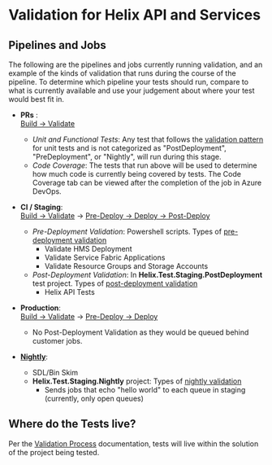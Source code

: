 # Validation for Helix API and Services

## Pipelines and Jobs
The following are the pipelines and jobs currently running validation, and an example of the kinds of validation that runs during the course of the pipeline. To determine which pipeline your tests should run, compare to what is currently available and use your judgement about where your test would best fit in. 
- **PRs** : <br />
    [Build -> Validate](https://dnceng.visualstudio.com/internal/_build?definitionId=620&_a=summary)
    - *Unit and Functional Tests*: Any test that follows the [validation pattern](../Validation/ValidationProcess.md#unit-testing) for unit tests and is not categorized as "PostDeployment", "PreDeployment", or "Nightly", will run during this stage.
    - *Code Coverage*: The tests that run above will be used to determine how much code is currently being covered by tests. The Code Coverage tab can be viewed after the completion of the job in Azure DevOps. 

- **CI / Staging**: <br />
    [Build -> Validate](https://dnceng.visualstudio.com/internal/_build?definitionId=620&_a=summary) -> [Pre-Deploy -> Deploy -> Post-Deploy](https://dnceng.visualstudio.com/internal/_build?definitionId=696&_a=summary)
    - *Pre-Deployment Validation*: Powershell scripts. Types of [pre-deployment validation](https://github.com/dotnet/core-eng/blob/main/Documentation/Validation/ValidationProcess.md#pre-deployment)
      - Validate HMS Deployment
      - Validate Service Fabric Applications
      - Validate Resource Groups and Storage Accounts
    - *Post-Deployment Validation*: In **Helix.Test.Staging.PostDeployment** test project. Types of [post-deployment validation](https://github.com/dotnet/core-eng/blob/main/Documentation/Validation/ValidationProcess.md#post-deployment)
      - Helix API Tests

- **Production**:<br />
    [Build -> Validate](https://dnceng.visualstudio.com/internal/_build?definitionId=620&_a=summary) -> [Pre-Deploy -> Deploy](https://dnceng.visualstudio.com/internal/_build?definitionId=697&_a=summary)
    - No Post-Deployment Validation as they would be queued behind customer jobs. 

- **[Nightly](https://dev.azure.com/dnceng/internal/_build?definitionId=622&_a=summary)**:
    - SDL/Bin Skim
    - **Helix.Test.Staging.Nightly** project: Types of [nightly validation](https://github.com/dotnet/core-eng/blob/main/Documentation/Validation/ValidationProcess.md#nightly)
      - Sends jobs that echo "hello world" to each queue in staging (currently, only open queues)

## Where do the Tests live?
Per the [Validation Process](https://github.com/dotnet/core-eng/blob/main/Documentation/Validation/ValidationProcess.md#unit-testing) documentation, tests will live within the solution of the project being tested. 